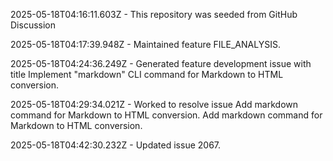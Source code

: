 2025-05-18T04:16:11.603Z - This repository was seeded from GitHub Discussion 

2025-05-18T04:17:39.948Z - Maintained feature FILE_ANALYSIS.

2025-05-18T04:24:36.249Z - Generated feature development issue with title Implement "markdown" CLI command for Markdown to HTML conversion.

2025-05-18T04:29:34.021Z - Worked to resolve issue Add markdown command for Markdown to HTML conversion. Add markdown command for Markdown to HTML conversion.

2025-05-18T04:42:30.232Z - Updated issue 2067.

